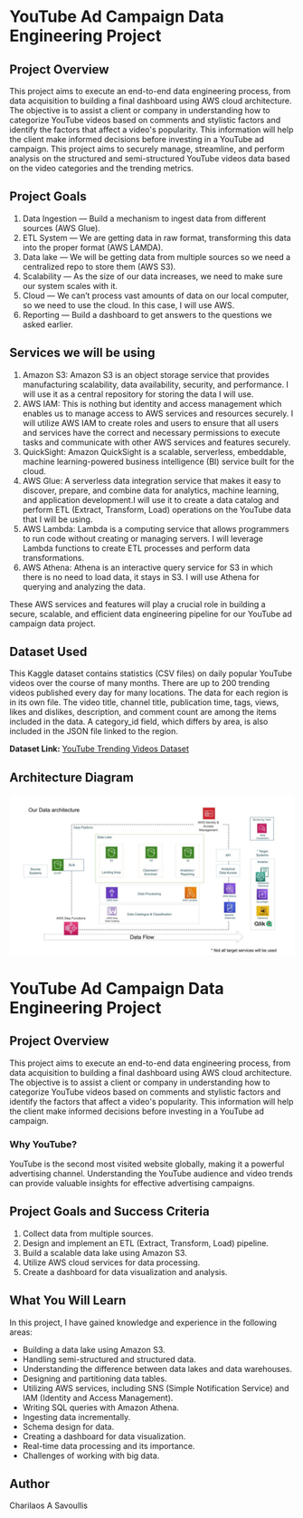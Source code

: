# YouTube Ad Campaign Data Engineering Project

## Project Overview

This project aims to execute an end-to-end data engineering process, from data acquisition to building a final dashboard using AWS cloud architecture. The objective is to assist a client or company in understanding how to categorize YouTube videos based on comments and stylistic factors and identify the factors that affect a video's popularity. This information will help the client make informed decisions before investing in a YouTube ad campaign.
This project aims to securely manage, streamline, and perform analysis on the structured and semi-structured YouTube videos data based on the video categories and the trending metrics.

## Project Goals

1. Data Ingestion — Build a mechanism to ingest data from different sources (AWS Glue).
2. ETL System — We are getting data in raw format, transforming this data into the proper format (AWS LAMDA).
3. Data lake — We will be getting data from multiple sources so we need a centralized repo to store them (AWS S3).
4. Scalability — As the size of our data increases, we need to make sure our system scales with it.
5. Cloud — We can’t process vast amounts of data on our local computer, so we need to use the cloud. In this case, I will use AWS.
6. Reporting — Build a dashboard to get answers to the questions we asked earlier.

## Services we will be using

1. Amazon S3: Amazon S3 is an object storage service that provides manufacturing scalability, data availability, security, and performance. I will use it as a central repository for storing the data I will use.
2. AWS IAM: This is nothing but identity and access management which enables us to manage access to AWS services and resources securely. I will utilize AWS IAM to create roles and users to ensure that all users and services have the correct and necessary permissions to execute tasks and communicate with other AWS services and features securely.
3. QuickSight: Amazon QuickSight is a scalable, serverless, embeddable, machine learning-powered business intelligence (BI) service built for the cloud.
4. AWS Glue: A serverless data integration service that makes it easy to discover, prepare, and combine data for analytics, machine learning, and application development.I will use it to create a data catalog and perform ETL (Extract, Transform, Load) operations on the YouTube data that I will be using.
5. AWS Lambda: Lambda is a computing service that allows programmers to run code without creating or managing servers. I will leverage Lambda functions to create ETL processes and perform data transformations.
6. AWS Athena: Athena is an interactive query service for S3 in which there is no need to load data, it stays in S3. I will use Athena for querying and analyzing the data.

These AWS services and features will play a crucial role in building a secure, scalable, and efficient data engineering pipeline for our YouTube ad campaign data project.

## Dataset Used

This Kaggle dataset contains statistics (CSV files) on daily popular YouTube videos over the course of many months. There are up to 200 trending videos published every day for many locations. The data for each region is in its own file. The video title, channel title, publication time, tags, views, likes and dislikes, description, and comment count are among the items included in the data. A category_id field, which differs by area, is also included in the JSON file linked to the region.

**Dataset Link:** [YouTube Trending Videos Dataset](https://www.kaggle.com/datasets/datasnaek/youtube-new)

## Architecture Diagram

![Architecture Diagram](architecture.jpeg)

# YouTube Ad Campaign Data Engineering Project

## Project Overview

This project aims to execute an end-to-end data engineering process, from data acquisition to building a final dashboard using AWS cloud architecture. The objective is to assist a client or company in understanding how to categorize YouTube videos based on comments and stylistic factors and identify the factors that affect a video's popularity. This information will help the client make informed decisions before investing in a YouTube ad campaign.

### Why YouTube?

YouTube is the second most visited website globally, making it a powerful advertising channel.
Understanding the YouTube audience and video trends can provide valuable insights for effective advertising campaigns.

## Project Goals and Success Criteria

1. Collect data from multiple sources.
2. Design and implement an ETL (Extract, Transform, Load) pipeline.
3. Build a scalable data lake using Amazon S3.
4. Utilize AWS cloud services for data processing.
5. Create a dashboard for data visualization and analysis.

## What You Will Learn

In this project, I have gained knowledge and experience in the following areas:

- Building a data lake using Amazon S3.
- Handling semi-structured and structured data.
- Understanding the difference between data lakes and data warehouses.
- Designing and partitioning data tables.
- Utilizing AWS services, including SNS (Simple Notification Service) and IAM (Identity and Access Management).
- Writing SQL queries with Amazon Athena.
- Ingesting data incrementally.
- Schema design for data.
- Creating a dashboard for data visualization.
- Real-time data processing and its importance.
- Challenges of working with big data.

## Author

Charilaos A Savoullis
